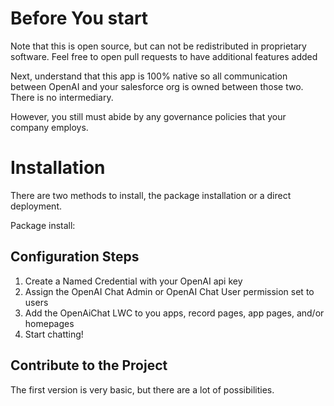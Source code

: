 # Before You start

Note that this is open source, but can not be redistributed in proprietary software. Feel free to open pull requests to have additional features added

Next, understand that this app is 100% native so all communication between OpenAI and your salesforce org is owned between those two.
There is no intermediary.

However, you still must abide by any governance policies that your company employs.

# Installation

There are two methods to install, the package installation or a direct deployment. 

Package install: 

## Configuration Steps

1. Create a Named Credential with your OpenAI api key
2. Assign the OpenAI Chat Admin or OpenAI Chat User permission set to users
3. Add the OpenAiChat LWC to you apps, record pages, app pages, and/or homepages
4. Start chatting!

## Contribute to the Project

The first version is very basic, but there are a lot of possibilities.
